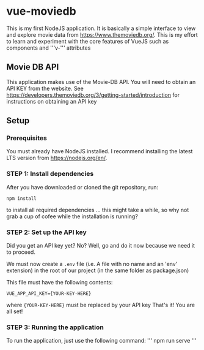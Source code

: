 # vue-moviedb

This is my first NodeJS application. It is basically a simple interface to view and explore movie data from https://www.themoviedb.org/. This is my effort to learn and experiment with the core features of VueJS such as components and '''v-''' attributes

## Movie DB API

This application makes use of the Movie-DB API. You will need to obtain an API KEY from the website. See https://developers.themoviedb.org/3/getting-started/introduction for instructions on obtaining an API key

## Setup
### Prerequisites

You must already have NodeJS installed. I recommend installing the latest LTS version from https://nodejs.org/en/.

### STEP 1: Install dependencies
After you have downloaded or cloned the git repository, run:

```
npm install
```

to install all required dependencies ... this might take a while, so why not grab a cup of cofee while the installation is running?

### STEP 2: Set up the API key
Did you get an API key yet?
No? Well, go and do it now because we need it to proceed.

We must now create a ```.env``` file (i.e. A file with no name and an 'env' extension)  in the root of our project (in the same folder as package.json)

This file must have the following contents:

```
VUE_APP_API_KEY={YOUR-KEY-HERE}
```

where ```{YOUR-KEY-HERE}``` must be replaced by your API key
That's it! You are all set!

### STEP 3: Running the application

To run the application, just use the following command:
'''
npm run serve
'''
